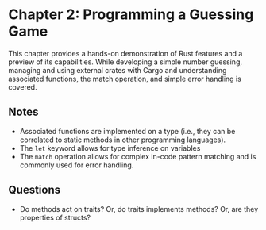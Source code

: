 # Chapter 2: Programming a Guessing Game

This chapter provides a hands-on demonstration of Rust features and a preview of its capabilities. While developing a simple number guessing, managing and using external crates with Cargo and understanding associated functions, the match operation, and simple error handling is covered.

## Notes

- Associated functions are implemented on a type (i.e., they can be correlated to static methods in other programming languages).
- The `let` keyword allows for type inference on variables
- The `match` operation allows for complex in-code pattern matching and is commonly used for error handling.

## Questions

- Do methods act on traits? Or, do traits implements methods? Or, are they properties of structs?
